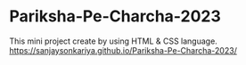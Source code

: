 # Pariksha-Pe-Charcha-2023
This mini project create by using HTML &amp; CSS language.
https://sanjaysonkariya.github.io/Pariksha-Pe-Charcha-2023/
